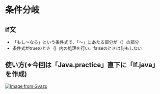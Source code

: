 # 条件分岐
## if文
- 「もし～なら」という条件式で、「～」にあたる部分が（）の部分
- 条件式がtrueのとき｛｝内の処理を行い、falseのときは何もしない

## 使い方(※今回は「Java.practice」直下に「If.java」を作成)
[![Image from Gyazo](https://i.gyazo.com/f4e7230182445b6000f24b7aca10ab9b.png)](https://gyazo.com/f4e7230182445b6000f24b7aca10ab9b)
